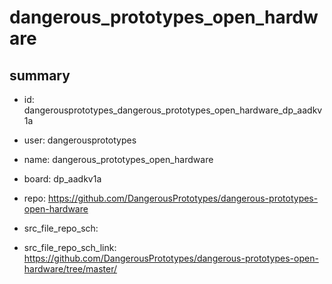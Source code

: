 # dangerous_prototypes_open_hardware
 
## summary 
* id: dangerousprototypes_dangerous_prototypes_open_hardware_dp_aadkv1a
* user: dangerousprototypes
* name: dangerous_prototypes_open_hardware
* board: dp_aadkv1a
* repo: https://github.com/DangerousPrototypes/dangerous-prototypes-open-hardware



* src_file_repo_sch: 
* src_file_repo_sch_link: https://github.com/DangerousPrototypes/dangerous-prototypes-open-hardware/tree/master/






